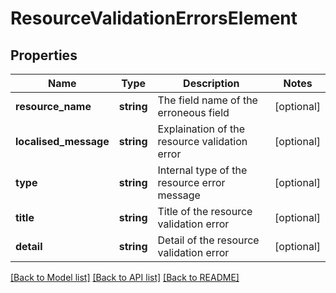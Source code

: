 # ResourceValidationErrorsElement

## Properties
Name | Type | Description | Notes
------------ | ------------- | ------------- | -------------
**resource_name** | **string** | The field name of the erroneous field | [optional] 
**localised_message** | **string** | Explaination of the resource validation error | [optional] 
**type** | **string** | Internal type of the resource error message | [optional] 
**title** | **string** | Title of the resource validation error | [optional] 
**detail** | **string** | Detail of the resource validation error | [optional] 

[[Back to Model list]](../README.md#documentation-for-models) [[Back to API list]](../README.md#documentation-for-api-endpoints) [[Back to README]](../README.md)


